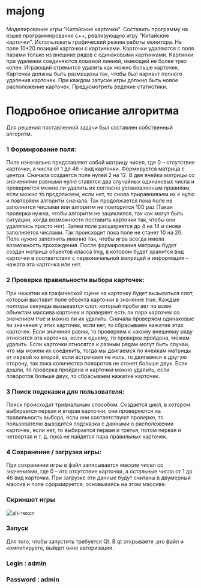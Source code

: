# majong
###
Моделирование игры "Китайские карточки". Составить программу на языке  программирования  с++, реализующую  игру  "Китайские  карточки". Использовать графический режим работы монитора. На поле 10*20 позиций карточки с картинками. Карточки удаляются с поля парами только из внешних рядов с одинаковыми картинками. Картинки при удалении  соединяются  ломаной  линией,  имеющей  не  более  трех  колен. Играющий стремится удалить как можно больше карточек. Карточки должны быть размещены  так,  чтобы  был  вариант  полного  удаления  карточек.  При каждом запуске  игры  должно  быть  новое  расположение  карточек. Предусмотреть ведение статистики.

# Подробное описание алгоритма

Для решения поставленной задачи был составлен собственный алгоритм.

### 1 Формирование поля:

Поле изначально представляет собой матрицу чисел, где 0 – отсутствие карточки, а числа от 1 до 46 – вид карточки. Формируется матрица с центра. Сначала создается поле нулей 2 на 12. В две ячейки матрицы со значениями равными нулю ставятся два случайных одинаковых числа и проверяется можно ли удалить их согласно установленным правилам, если можно то продолжаем, если нет, то снова приравниваем их к нулю и повторяем алгоритм сначала. Так продолжается пока поле не заполнится числами или алгоритм не повторится 100 раз (Такая проверка нужна, чтобы алгоритм не зациклился, так как могут быть ситуации, когда возможности поставить карточки так, чтобы они удалялись просто нет). Затем поле расширяется до 4 на 14 и снова заполняется числами. Так происходит пока поле не станет 10 на 20. Поле нужно заполнить именно так, чтобы игра всегда имела возможность прохождения. После формирования матрицы будет создан матрица обьектов класса Img, в котором будет хранится вид карточки в соответствии с первоначальной матрицей и информация – нажата эта карточка или нет.

### 2 Проверка правильности выбора карточек:

При нажатии на графической сцене на карточку будет вызываться слот, который выставит поле объекта карточки в значение true. Каждые полторы секунды вызывается слот, который пробегает по всем объектам массива карточек и проверяет есть ли пара карточек со значением true и можно ли их удалить. Сначала проверяем одинаковые ли значения у этих карточек, если нет, то сбрасываем нажатие этих карточек. Если значения равны, то проверяем к какому внешнему ряду относится эта карточка, если к одному, то проверка пройдена, можем удалить. Если карточки относятся к разным рядам могут быть случаи, что мы можем их соединить, тогда мы двигаемся по ячейкам матрицы от первой ко второй, если встречаем не ноль, то двигаемся в другую сторону, так пока количество поворотов не станет больше двух. Если дошли, то проверка пройдена и карточки можно удалить, если поворотов больше двух, то сбрасываем нажатие карточек.  

### 3 Поиск подсказки для пользователя:

Поиск происходит тривиальным способом. Создается цикл, в котором выбирается первая и вторая карточки, они проверяются на правильность выбора, если они соответствуют проверке, то пользователю выводится подсказка с данными о расположении карточек, если нет, то выбирается первая и третья, потом первая и четвертая и т. д. пока не найдется пара правильных карточек.

### 4 Сохранение / загрузка игры:

При сохранении игры в файл записывается массив чисел со значениями, где 0 – это отсутствие карточки, а остальные числа от 1 до 46 вид карточки. При загрузке эти данные будут считаны в двумерный массив и поле сформируется, основываясь на этом массиве.

### Скриншот игры

![alt-текст](https://pp.userapi.com/c849128/v849128357/a84e4/rF5QFdQozKA.jpg "Пример 1")

### Запуск
Для того, чтобы запустить требуется Qt. В qt открываете .pro файл и компилируете, выйдет окно авторизации. 
### Login : admin
### Password : admin
